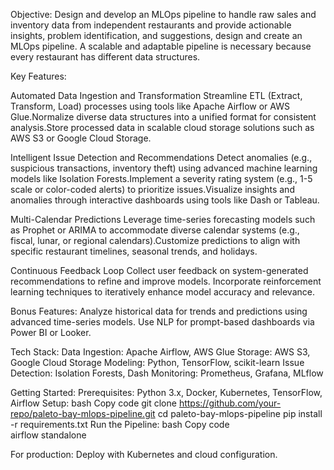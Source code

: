 Objective:
Design and develop an MLOps pipeline to handle raw sales and inventory data from independent restaurants and provide actionable insights, problem identification, and suggestions, design and create an MLOps pipeline. A scalable and adaptable pipeline is necessary because every restaurant has different data structures.


Key Features:

Automated Data Ingestion and Transformation
Streamline ETL (Extract, Transform, Load) processes using tools like Apache Airflow or AWS Glue.Normalize diverse data structures into a unified format for consistent analysis.Store processed data in scalable cloud storage solutions such as AWS S3 or Google Cloud Storage.

Intelligent Issue Detection and Recommendations
Detect anomalies (e.g., suspicious transactions, inventory theft) using advanced machine learning models like Isolation Forests.Implement a severity rating system (e.g., 1-5 scale or color-coded alerts) to prioritize issues.Visualize insights and anomalies through interactive dashboards using tools like Dash or Tableau.

Multi-Calendar Predictions
Leverage time-series forecasting models such as Prophet or ARIMA to accommodate diverse calendar systems (e.g., fiscal, lunar, or regional calendars).Customize predictions to align with specific restaurant timelines, seasonal trends, and holidays.

Continuous Feedback Loop
Collect user feedback on system-generated recommendations to refine and improve models.
Incorporate reinforcement learning techniques to iteratively enhance model accuracy and relevance.

Bonus Features:
Analyze historical data for trends and predictions using advanced time-series models.
Use NLP for prompt-based dashboards via Power BI or Looker.


Tech Stack:
Data Ingestion: Apache Airflow, AWS Glue
Storage: AWS S3, Google Cloud Storage
Modeling: Python, TensorFlow, scikit-learn
Issue Detection: Isolation Forests, Dash
Monitoring: Prometheus, Grafana, MLflow


Getting Started:
Prerequisites:
Python 3.x, Docker, Kubernetes, TensorFlow, Airflow
Setup:
bash
Copy code
git clone https://github.com/your-repo/paleto-bay-mlops-pipeline.git
cd paleto-bay-mlops-pipeline
pip install -r requirements.txt
Run the Pipeline:
bash
Copy code   
airflow standalone


For production: Deploy with Kubernetes and cloud configuration.
